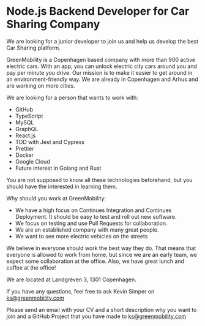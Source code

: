 # Node.js Backend Developer for Car Sharing Company  

We are looking for a junior developer to join us and help us develop the best Car Sharing platform. 

GreenMobility is a Copenhagen based company with more than 900 active electric cars. With an app, you can unlock electric city cars around you and pay per minute you drive. Our mission is to make it easier to get around in an environment-friendly way. We are already in Copenhagen and Arhus and are working on more cities. 

We are looking for a person that wants to work with:

- GitHub 
- TypeScript 
- MySQL 
- GraphQL 
- React.js 
- TDD with Jest and Cypress 
- Prettier 
- Docker 
- Google Cloud 
- Future interest in Golang and Rust 

You are not supposed to know all these technologies beforehand, but you should have the interested in learning them. 

Why should you work at GreenMobility: 

- We have a high focus on Continues Integration and Continues Deployment. It should be easy to test and roll out new software.  
- We focus on testing and use Pull Requests for collaboration. 
- We are an established company with many great people. 
- We want to see more electric vehicles on the streets  

We believe in everyone should work the best way they do. That means that everyone is allowed to work from home, but since we are an early team, we expect some collaboration at the office. Also, we have great lunch and coffee at the office! 

We are located at Landgreven 3, 1301 Copenhagen. 

If you have any questions, feel free to ask Kevin Simper on ks@greenmobility.com 

Please send an email with your CV and a short description why you want to join and a GitHub Project that you have made to ks@greenmobility.com 

 

 
